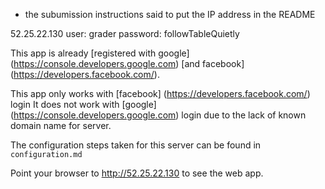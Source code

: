 * the subumission instructions said to put the IP address in the README

52.25.22.130
user: grader
password: followTableQuietly

This app is already [registered with google] (https://console.developers.google.com) 
[and facebook] (https://developers.facebook.com/).

This app only works with [facebook] (https://developers.facebook.com/) login
It does not work with [google] (https://console.developers.google.com) login due to the lack of known domain name for server.

The configuration steps taken for this server can be found in `configuration.md`

Point your browser to http://52.25.22.130 to see the web app.

